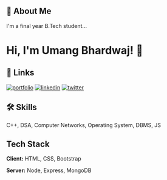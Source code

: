 
## 🚀 About Me
I'm a final year B.Tech student...


# Hi, I'm Umang Bhardwaj! 👋


## 🔗 Links
[![portfolio](https://img.shields.io/badge/my_portfolio-000?style=for-the-badge&logo=ko-fi&logoColor=white)](https://drive.google.com/file/d/1uqqgNXID_JRTD3sS2s17ZAG81JgzYIYt/view?usp=sharing)
[![linkedin](https://img.shields.io/badge/linkedin-0A66C2?style=for-the-badge&logo=linkedin&logoColor=white)](https://www.linkedin.com/in/umangbhardwaj01/)
[![twitter](https://img.shields.io/badge/twitter-1DA1F2?style=for-the-badge&logo=twitter&logoColor=white)](https://twitter.com/umangbhardwaj_)


## 🛠 Skills
C++, DSA, Computer Networks, Operating System, DBMS, JS


## Tech Stack

**Client:** HTML, CSS, Bootstrap

**Server:** Node, Express, MongoDB


